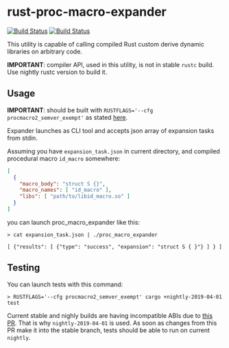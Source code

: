 # rust-proc-macro-expander

[![Build Status](https://dev.azure.com/fedochet/rust-proc-macro-expander/_apis/build/status/fedochet.rust-proc-macro-expander?branchName=master)](https://dev.azure.com/fedochet/rust-proc-macro-expander/_build/latest?definitionId=1&branchName=master)
[![Build Status](https://travis-ci.org/fedochet/rust-proc-macro-expander.svg?branch=master)](https://travis-ci.org/fedochet/rust-proc-macro-expander)

This utility is capable of calling compiled Rust custom derive dynamic libraries on arbitrary code.

**IMPORTANT**: compiler API, used in this utility, is not in stable `rustc` build.
Use nightly rustc version to build it.

## Usage

**IMPORTANT**: should be built with `RUSTFLAGS='--cfg procmacro2_semver_exempt'` as stated [here](https://github.com/alexcrichton/proc-macro2#unstable-features).

Expander launches as CLI tool and accepts json array of expansion tasks from stdin. 

Assuming you have `expansion_task.json` in current directory, 
and compiled procedural macro `id_macro` somewhere:
 
```json
[
  {
    "macro_body": "struct S {}", 
    "macro_names": [ "id_macro" ],
    "libs": [ "path/to/libid_macro.so" ]
  }
]
```

you can launch proc_macro_expander like this: 

```
> cat expansion_task.json | ./proc_macro_expander

[ {"results": [ {"type": "success", "expansion": "struct S { }"} ] } ]
```

## Testing

You can launch tests with this command: 

```
> RUSTFLAGS='--cfg procmacro2_semver_exempt' cargo +nightly-2019-04-01 test
```

Current stable and nighly builds are having incompatible ABIs due to [this PR](https://github.com/rust-lang/rust/pull/59820). 
That is why `nightly-2019-04-01` is used. As soon as changes from this PR make it into the stable branch, tests should be 
able to run on current `nightly`.
